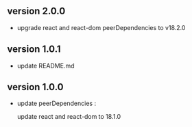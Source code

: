 ## version 2.0.0

- upgrade react and react-dom peerDependencies to v18.2.0

## version 1.0.1

- update README.md

## version 1.0.0

- update peerDependencies :

  update react and react-dom to 18.1.0
